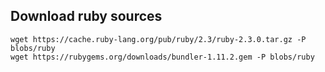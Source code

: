 ## Download ruby sources

```
wget https://cache.ruby-lang.org/pub/ruby/2.3/ruby-2.3.0.tar.gz -P blobs/ruby
wget https://rubygems.org/downloads/bundler-1.11.2.gem -P blobs/ruby
```
